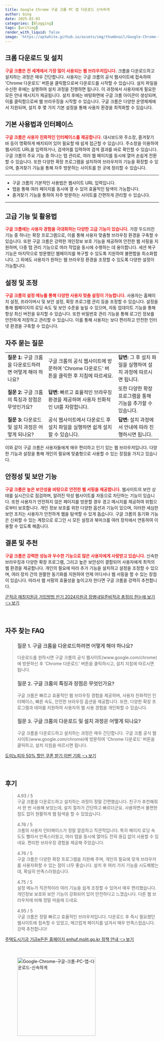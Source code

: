 ```yaml
---
title: Google Chrome 구글 크롬 PC 앱 다운로드 신속하게
author: bing
date: 2025-02-03
categories: [Blogging]
tags: [writing]
render_with_liquid: false
image: 'https://aptwhite.github.io/assets/img/thumbnail/Google-Chrome-구글-크롬-PC-앱-다운로드-신속하게.webp'
---
```



<h2 id='크롬-다운로드-및-설치'>크롬 다운로드 및 설치</h2>

<p><b><span style="color: #ee2323;">구글 크롬은 전 세계에서 가장 많이 사용되는 웹 브라우저입니다.</span></b> 크롬을 다운로드하고 설치하는 과정은 매우 간단합니다. 사용자는 구글 크롬의 공식 웹사이트에 접속하여 'Chrome 다운로드' 버튼을 클릭함으로써 다운로드를 시작할 수 있습니다. 설치 파일을 수신한 후에는 실행하여 설치 과정을 진행하면 됩니다. 이 과정에서 사용자에게 필요한 모든 안내 메시지가 제공됩니다. 설치 후에는 바탕화면에 구글 크롬 아이콘이 생성되며, 이를 클릭함으로써 웹 브라우징을 시작할 수 있습니다. 구글 크롬은 다양한 운영체제에서 지원되며, 설치 후 몇 가지 기본 설정을 통해 사용자 환경을 최적화할 수 있습니다.</p>

<h2 id='기본-사용법과-인터페이스'>기본 사용법과 인터페이스</h2>

<p><b><span style="color: #ee2323;">구글 크롬은 사용자 친화적인 인터페이스를 제공합니다.</span></b> 대시보드와 주소창, 즐겨찾기 바 등이 명확하게 배치되어 있어 필요할 때 쉽게 접근할 수 있습니다. 주소창을 이용하여 웹사이트 URL을 입력하거나, 검색어를 입력하여 검색 결과를 바로 확인할 수 있습니다. 구글 크롬의 주요 기능 중 하나는 탭 관리로, 여러 웹 페이지를 동시에 열어 손쉽게 전환할 수 있습니다. 또한 다양한 확장 프로그램을 설치하여 브라우저의 기능을 확장할 수 있으며, 즐겨찾기 기능을 통해 자주 방문하는 사이트를 한 곳에 정리할 수 있습니다.</p>

<hr />

<ul>
    <li>구글 크롬의 기본적인 사용법은 웹사이트 URL 입력입니다.</li>
    <li>탭을 통해 여러 페이지를 동시에 열 수 있어 효율적인 탐색이 가능합니다.</li>
    <li>즐겨찾기 기능을 통하여 자주 방문하는 사이트를 간편하게 관리할 수 있습니다.</li>
</ul>

<hr />

<h2 id='고급-기능-및-활용법'>고급 기능 및 활용법</h2>

<p><b><span style="color: #ee2323;">구글 크롬에는 사용자 경험을 극대화하는 다양한 고급 기능이 있습니다.</span></b> 가장 두드러진 기능 중 하나는 확장 프로그램으로, 이를 통해 사용자 맞춤형 브라우징 환경을 구축할 수 있습니다. 또한 구글 크롬은 강력한 개인정보 보호 기능을 제공하여 안전한 웹 서핑을 지원하며, 다중 탭 관리 기능으로 여러 작업을 동시에 수행하는 데 용이합니다. 세션 복구 기능은 마지막으로 방문했던 웹페이지를 복구할 수 있도록 지원하여 불편함을 최소화합니다. 그 외에도 사용자가 원하는 웹 브라우징 환경을 조정할 수 있도록 다양한 설정이 가능합니다.</p>

<h2 id='설정-및-조정'>설정 및 조정</h2>

<p><b><span style="color: #ee2323;">구글 크롬의 설정 메뉴를 통해 다양한 사용자 맞춤 설정이 가능합니다.</span></b> 사용자는 홈페이지 설정, 프라이버시 및 보안 설정, 확장 프로그램 관리 등을 조정할 수 있습니다. 설정을 통해 웹페이지의 로딩 속도 및 보안 수준을 높일 수 있으며, 자동 업데이트 기능을 통해 항상 최신 버전을 유지할 수 있습니다. 또한 비밀번호 관리 기능을 통해 로그인 정보를 안전하게 저장하고 관리할 수 있습니다. 이를 통해 사용자는 보다 편리하고 안전한 인터넷 환경을 구축할 수 있습니다.</p>

<h2 id='자주-묻는-질문'>자주 묻는 질문</h2>

<table>
    <tr>
        <td><b>질문 1:</b> 구글 크롬을 다운로드하려면 어떻게 해야 하나요?</td>
        <td>구글 크롬의 공식 웹사이트에 방문하여 'Chrome 다운로드' 버튼을 클릭한 후 지침에 따르세요.</td>
        <td><b>답변:</b> 그 후 설치 파일을 실행하여 설치 과정에 따르시면 됩니다.</td>
    </tr>
    <tr>
        <td><b>질문 2:</b> 구글 크롬의 특징과 장점은 무엇인가요?</td>
        <td><b>답변:</b> 빠르고 효율적인 브라우징 환경을 제공하며 사용자 친화적인 UI를 자랑합니다.</td>
        <td>또한 다양한 확장 프로그램을 통해 기능을 추가할 수 있습니다.</td>
    </tr>
    <tr>
        <td><b>질문 3:</b> 다운로드 및 설치 과정은 어떻게 되나요?</td>
        <td>공식 웹사이트에서 다운로드 후 설치 파일을 실행하면 쉽게 설치할 수 있습니다.</td>
        <td><b>답변:</b> 설치 과정에서 안내에 따라 진행하시면 됩니다.</td>
    </tr>
</table>

<p>이와 같이 구글 크롬은 사용자들에게 매우 편리하고 인기 있는 웹 브라우저입니다. 다양한 기능과 설정을 통해 개인의 필요에 맞춤형으로 사용할 수 있는 장점을 가지고 있습니다.</p>

<h2 id='안정성-및-보안-기능'>안정성 및 보안 기능</h2>

<p><b><span style="color: #ee2323;">구글 크롬은 높은 보안성을 바탕으로 안전한 웹 서핑을 제공합니다.</span></b> 웹사이트의 보안 상태를 실시간으로 점검하며, 알려진 악성 웹사이트를 자동으로 차단하는 기능이 있습니다. 또한 사용자가 안전하지 않은 페이지를 방문할 경우 경고 메시지를 제공하여 위험으로부터 보호합니다. 개인 정보 보호를 위한 다양한 옵션과 기능이 있으며, 이러한 세심한 보안 조치는 사용자가 안전하게 웹을 탐색할 수 있게 돕습니다. 구글 크롬의 동기화 기능은 신뢰할 수 있는 계정으로 로그인 시 모든 설정과 북마크를 여러 장치에서 연동하여 이용할 수 있도록 해줍니다.</p>

<h2 id='결론-및-추천'>결론 및 추천</h2>

<p><b><span style="color: #ee2323;">구글 크롬은 강력한 성능과 우수한 기능으로 많은 사용자에게 사랑받고 있습니다.</span></b> 신속한 브라우징과 다양한 확장 프로그램, 그리고 높은 보안성이 결합되어 사용자에게 최적의 웹 환경을 제공합니다. 개인의 필요에 따라 추가 기능을 설치하고 설정을 조정할 수 있으며, 여러 장치 간의 원활한 동기화를 지원하여 언제 어디서나 웹 서핑을 할 수 있는 장점이 있습니다. 따라서 웹 서핑의 효율성을 높이고자 한다면 구글 크롬을 강력히 추천합니다.</p>


<p><a class="click-button" title="군적금 매칭지원금 가입방법 만기 2024지원금 장병내일준비적금 총정리 한눈에 보기" href="https://aptwhite.github.io/posts/%EA%B5%B0%EC%A0%81%EA%B8%88-%EB%A7%A4%EC%B9%AD%EC%A7%80%EC%9B%90%EA%B8%88-%EA%B0%80%EC%9E%85%EB%B0%A9%EB%B2%95-%EB%A7%8C%EA%B8%B0-2024%EC%A7%80%EC%9B%90%EA%B8%88-%EC%9E%A5%EB%B3%91%EB%82%B4%EC%9D%BC%EC%A4%80%EB%B9%84%EC%A0%81%EA%B8%88-%EC%B4%9D%EC%A0%95%EB%A6%AC-%ED%95%9C%EB%88%88%EC%97%90-%EB%B3%B4%EA%B8%B0/" rel="dofollow">군적금 매칭지원금 가입방법 만기 2024지원금 장병내일준비적금 총정리 한눈에 보기 👈 보기</a></p><br>
<h2 id='자주_찾는_FAQ'>자주 찾는 FAQ</h2>
<div itemscope="" itemtype="https://schema.org/FAQPage"> 
<blockquote> 
<div itemscope="" itemprop="mainEntity" itemtype="https://schema.org/Question"> 
<h3 itemprop="name">질문 1. 구글 크롬을 다운로드하려면 어떻게 해야 하나요?</h3> 
<div itemscope="" itemprop="acceptedAnswer" itemtype="https://schema.org/Answer"> 
<span itemprop="text"> 
<p>다운로드를 원하시면 구글 크롬의 공식 웹사이트(www.google.com/chrome)에 방문하신 후 'Chrome 다운로드' 버튼을 클릭하시고, 설치 지침에 따르시면 됩니다.</p> 
</span> 
</div> 
</div> 

<div itemscope="" itemprop="mainEntity" itemtype="https://schema.org/Question"> 
<h3 itemprop="name">질문 2. 구글 크롬의 특징과 장점은 무엇인가요?</h3> 
<div itemscope="" itemprop="acceptedAnswer" itemtype="https://schema.org/Answer"> 
<span itemprop="text"> 
<p>구글 크롬은 빠르고 효율적인 웹 브라우징 경험을 제공하며, 사용자 친화적인 인터페이스, 빠른 속도, 안전한 브라우징 옵션을 제공합니다. 또한, 다양한 확장 프로그램과 테마를 지원하여 사용자의 웹 사용 경험을 개인화할 수 있습니다.</p> 
</span> 
</div> 
</div> 

<div itemscope="" itemprop="mainEntity" itemtype="https://schema.org/Question"> 
<h3 itemprop="name">질문 3. 구글 크롬의 다운로드 및 설치 과정은 어떻게 되나요?</h3> 
<div itemscope="" itemprop="acceptedAnswer" itemtype="https://schema.org/Answer"> 
<span itemprop="text"> 
<p>구글 크롬을 다운로드하고 설치하는 과정은 매우 간단합니다. 구글 크롬 공식 웹사이트(www.google.com/chrome)에 방문하여 'Chrome 다운로드' 버튼을 클릭하고, 설치 지침을 따르시면 됩니다.</p> 
</span> 
</div> 
</div> 

</blockquote> 
</div>
<p><a class="click-button" title="도미노피자 50% 할인 쿠폰 받기 이번 기회" href="https://aptwhite.github.io/posts/%EB%8F%84%EB%AF%B8%EB%85%B8%ED%94%BC%EC%9E%90-50-%ED%95%A0%EC%9D%B8-%EC%BF%A0%ED%8F%B0-%EB%B0%9B%EA%B8%B0-%EC%9D%B4%EB%B2%88-%EA%B8%B0%ED%9A%8C/" rel="dofollow">도미노피자 50% 할인 쿠폰 받기 이번 기회 👈 보기</a></p><br>
<h2 id='후기'>후기</h2>
<div itemscope itemtype="https://schema.org/Product">
  <blockquote>
  <div itemprop="review" itemscope itemtype="https://schema.org/Review">
      <div itemprop="reviewRating" itemscope itemtype="https://schema.org/Rating"> <span itemprop="ratingValue">4.93</span> / <span itemprop="bestRating">5</span> </div>
      <span itemprop="reviewBody">구글 크롬을 다운로드하고 설치하는 과정이 정말 간편했습니다. 친구가 추천해줘서 한 번 사용해 보았는데, 설치 절차가 간단하고 빠르더군요. 사용하면서 불편한 점도 없이 원활하게 웹 탐색을 할 수 있었습니다.</span>
  </div>
  <br>
  <div itemprop="review" itemscope itemtype="https://schema.org/Review">
      <div itemprop="reviewRating" itemscope itemtype="https://schema.org/Rating"> <span itemprop="ratingValue">4.76</span> / <span itemprop="bestRating">5</span> </div>
      <span itemprop="reviewBody">크롬의 사용자 인터페이스가 정말 깔끔하고 직관적입니다. 특히 페이지 로딩 속도도 빨라서 만족스러웠고, 여러 탭을 동시에 열어도 전혀 끊김 없이 사용할 수 있네요. 편리한 브라우징 경험을 제공해 주었습니다.</span>
  </div>
  <br>
  <div itemprop="review" itemscope itemtype="https://schema.org/Review">
      <div itemprop="reviewRating" itemscope itemtype="https://schema.org/Rating"> <span itemprop="ratingValue">4.76</span> / <span itemprop="bestRating">5</span> </div>
      <span itemprop="reviewBody">구글 크롬은 다양한 확장 프로그램을 지원해 주며, 개인의 필요에 맞게 브라우저를 사용자화할 수 있는 점이 너무 좋습니다. 설치 후 여러 가지 기능을 시도해봤는데, 확실히 만족스러웠습니다.</span>
  </div>
  <br>
  <div itemprop="review" itemscope itemtype="https://schema.org/Review">
      <div itemprop="reviewRating" itemscope itemtype="https://schema.org/Rating"> <span itemprop="ratingValue">4.75</span> / <span itemprop="bestRating">5</span> </div>
      <span itemprop="reviewBody">설정 메뉴가 직관적이라 여러 기능을 쉽게 조정할 수 있어서 매우 편리했습니다. 개인정보 보호와 보안 기능이 강화되어 있어 안전하다고 느꼈습니다. 다른 웹 브라우저에 비해 정말 마음에 드네요.</span>
  </div>
  <br>
  <div itemprop="review" itemscope itemtype="https://schema.org/Review">
      <div itemprop="reviewRating" itemscope itemtype="https://schema.org/Rating"> <span itemprop="ratingValue">4.95</span> / <span itemprop="bestRating">5</span> </div>
      <span itemprop="reviewBody">구글 크롬은 정말 빠르고 효율적인 브라우저입니다. 다운로드 후 즉시 필요했던 웹사이트에 접속할 수 있었고, 매끄럽게 페이지를 넘겨서 매우 만족스럽습니다. 강력 추천합니다!</span>
  </div>
  </blockquote>
</div>
<p><a class="click-button" title="주택도시기금 기금e든든 홈페이지 enhuf.molit.go.kr 정책 안내" href="https://aptwhite.github.io/posts/%EC%A3%BC%ED%83%9D%EB%8F%84%EC%8B%9C%EA%B8%B0%EA%B8%88-%EA%B8%B0%EA%B8%88e%EB%93%A0%EB%93%A0-%ED%99%88%ED%8E%98%EC%9D%B4%EC%A7%80-enhuf.molit.go.kr-%EC%A0%95%EC%B1%85-%EC%95%88%EB%82%B4/" rel="dofollow">주택도시기금 기금e든든 홈페이지 enhuf.molit.go.kr 정책 안내 👈 보기</a></p><br>
<figure class="image"><img src="https://aptwhite.github.io/assets/img/thumbnail/Google-Chrome-구글-크롬-PC-앱-다운로드-신속하게.webp" alt="Google-Chrome-구글-크롬-PC-앱-다운로드-신속하게" width="256" height="256"></figure>